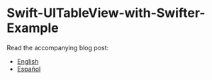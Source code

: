 Swift-UITableView-with-Swifter-Example
======================================

Read the accompanying blog post:

- [English](http://www.swiftcast.tv/articles/build-a-simple-twitter-ios-app-with-swift)
- [Español](http://es.swiftcast.tv/articles/introduccion-a-swifter)
